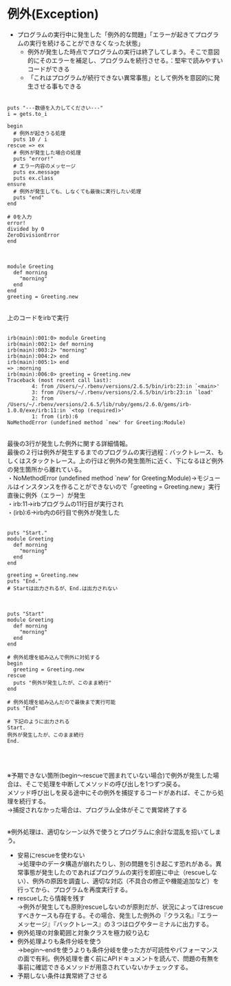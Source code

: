 # 例外(Exception)
- プログラムの実行中に発生した「例外的な問題」「エラーが起きてプログラムの実行を続けることができなくなった状態」<br>
  - 例外が発生した時点でプログラムの実行は終了してしまう。そこで意図的にそのエラーを補足し、プログラムを続行させる。：堅牢で読みやすいコードができる<br>
  - 「これはプログラムが続行できない異常事態」として例外を意図的に発生させる事もできる<br><br>

```
puts "---数値を入力してください---"
i = gets.to_i

begin
  # 例外が起きうる処理
  puts 10 / i
rescue => ex
  # 例外が発生した場合の処理
  puts "error!"
  # エラー内容のメッセージ
  puts ex.message
  puts ex.class
ensure
  # 例外が発生しても、しなくても最後に実行したい処理
  puts "end"
end

# 0を入力
error!
divided by 0
ZeroDivisionError
end
```

<br>

```
module Greeting
  def morning
    "morning"
  end
end
greeting = Greeting.new
```
<br>
上のコードをirbで実行<br>
<br>

```
irb(main):001:0> module Greeting
irb(main):002:1> def morning
irb(main):003:2> "morning"
irb(main):004:2> end
irb(main):005:1> end
=> :morning
irb(main):006:0> greeting = Greeting.new
Traceback (most recent call last):
        4: from /Users/~/.rbenv/versions/2.6.5/bin/irb:23:in `<main>'
        3: from /Users/~/.rbenv/versions/2.6.5/bin/irb:23:in `load'
        2: from /Users/~/.rbenv/versions/2.6.5/lib/ruby/gems/2.6.0/gems/irb-1.0.0/exe/irb:11:in `<top (required)>'
        1: from (irb):6
NoMethodError (undefined method `new' for Greeting:Module)
```
<br>
最後の3行が発生した例外に関する詳細情報。<br>
最後の２行は例外が発生するまでのプログラムの実行過程：バックトレース、もしくはスタックトレース。上の行ほど例外の発生箇所に近く、下になるほど例外の発生箇所から離れている。<br>
  ・NoMethodError (undefined method `new' for Greeting:Module)→モジュールはインスタンスを作ることができないので「greeting = Greeting.new」実行直後に例外（エラー）が発生<br>
  ・irb:11→irbプログラムの11行目が実行され<br>
  ・(irb):6→irb内の6行目で例外が発生した<br><br>
  
```
puts "Start."
module Greeting
  def morning
    "morning"
  end
end

greeting = Greeting.new
puts "End."
# Startは出力されるが、End.は出力されない
```

<br>

```
puts "Start"
module Greeting
  def morning
    "morning"
  end
end

# 例外処理を組み込んで例外に対処する
begin
  greeting = Greeting.new
rescue
  puts "例外が発生したが、このまま続行"
end

# 例外処理を組み込んだので最後まで実行可能
puts "End"

# 下記のように出力される
Start.
例外が発生したが、このまま続行
End.
```

<br><br>

※予期できない箇所(begin〜rescueで囲まれていない場合)で例外が発生した場合は、そこで処理を中断してメソッドの呼び出しを1つずつ戻る。<br>
メソッド呼び出しを戻る途中にその例外を捕捉するコードがあれば、そこから処理を続行する。<br>
  →捕捉されなかった場合は、プログラム全体がそこで異常終了する<br><br>
  
※例外処理は、適切なシーン以外で使うとプログラムに余計な混乱を招いてしまう。<br>
- 安易にrescueを使わない<br>
  →処理中のデータ構造が崩れたりし、別の問題を引き起こす恐れがある。異常事態が発生したのであればプログラムの実行を即座に中止（rescueしない）、例外の原因を調査し、適切な対応（不具合の修正や機能追加など）を行ってから、プログラムを再度実行する。<br>
- rescueしたら情報を残す<br>
  →例外が発生しても原則rescueしないのが原則だが、状況によってはrescueすべきケースも存在する。その場合、発生した例外の『クラス名』『エラーメッセージ』『バックトレース』の３つはログやターミナルに出力する。<br>
- 例外処理の対象範囲と対象クラスを極力絞り込む<br>
- 例外処理よりも条件分岐を使う<br>
  →begin〜endを使うよりも条件分岐を使った方が可読性やパフォーマンスの面で有利。例外処理を書く前にAPIドキュメントを読んで、問題の有無を事前に確認できるメソッドが用意されていないかチェックする。<br>
- 予期しない条件は異常終了させる